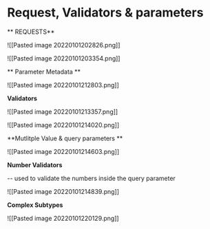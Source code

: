
<h1> Request, Validators & parameters</h1>

** REQUESTS** 

![[Pasted image 20220101202826.png]]

![[Pasted image 20220101203354.png]]

** Parameter Metadata ** 

![[Pasted image 20220101212803.png]]

**Validators**

![[Pasted image 20220101213357.png]]

![[Pasted image 20220101214020.png]]

**Mutlitple Value & query parameters ** 

![[Pasted image 20220101214603.png]]

**Number Validators**

-- used to validate the numbers inside the query parameter

![[Pasted image 20220101214839.png]]


**Complex Subtypes**


![[Pasted image 20220101220129.png]]




